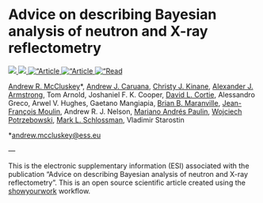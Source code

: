 # Advice on describing Bayesian analysis of neutron and X-ray reflectometry

<p align=“center“>
<a href=“https://doi.org/10.5281/zenodo.xxxxxxx”>
<img src=“https://zenodo.org/badge/DOI/10.5281/zenodo.xxxxxxx.svg”/>
</a>
<a href=“https://arxiv.org/abs/xxxx.xxxxx”>
<img src=“https://img.shields.io/badge/arXiv-xxxx.xxxxx-orange.svg”/>
</a>
<a href=“https://github.com/arm61/reporting_sampling/actions/workflows/build.yml”>
<img src=“https://github.com/arm61/reporting_sampling/actions/workflows/build.yml/badge.svg?branch=main” alt=“Article status”/>
</a>
<a href=“https://github.com/arm61/reporting_sampling/raw/main-pdf/arxiv.tar.gz”>
<img src=“https://img.shields.io/badge/article-tarball-blue.svg?style=flat” alt=“Article tarball”/>
</a>
<a href=“https://github.com/arm61/reporting_sampling/raw/main-pdf/ms.pdf”>
<img src=“https://img.shields.io/badge/article-pdf-blue.svg?style=flat” alt=“Read the article”/>
</a>
</p>

[Andrew R. McCluskey](https://orcid.org/0000-0003-3381-5911)&ast;, [Andrew J. Caruana](https://orcid.org/0000-0003-0715-5876), [Christy J. Kinane](https://orcid.org/0000-0002-1185-0719), [Alexander J. Armstrong](https://orcid.org/0000-0002-6601-8591), Tom Arnold, Joshaniel F. K. Cooper, [David L. Cortie](https://orcid.org/0000-0003-2383-1619), Alessandro Greco, Arwel V. Hughes, Gaetano Mangiapia, [Brian B. Maranville](https://orcid.org/0000-0002-6105-8789), [Jean-François Moulin](https://orcid.org/0000-0003-2508-2607), Andrew R. J. Nelson, [Mariano Andrés Paulin](https://orcid.org/0000-0002-3479-2830), [Wojciech Potrzebowski](https://orcid.org/0000-0002-7789-6779), [Mark L. Schlossman](https://orcid.org/0000-0003-3238-1250), Vladimir Starostin

&ast;[andrew.mccluskey@ess.eu](mailto:andrew.mccluskey@ess.eu)

—

This is the electronic supplementary information (ESI) associated with the publication “Advice on describing Bayesian analysis of neutron and X-ray reflectometry”. 
This is an open source scientific article created using the [showyourwork](https://github.com/showyourwork/showyourwork) workflow.